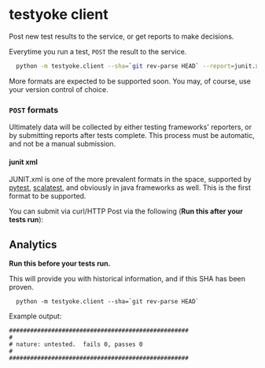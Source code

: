 # testyoke client

Post new test results to the service, or get reports to make decisions.

Everytime you run a test, `POST` the result to the service.

```bash
  python -m testyoke.client --sha=`git rev-parse HEAD` --report=junit.xml
```

More formats are expected to be supported soon.  You may, of course, use your version control of choice.

### `POST` formats

Ultimately data will be collected by either testing frameworks' reporters, or by submitting reports after
tests complete.  This process must be automatic, and not be a manual submission.

#### junit xml

JUNIT.xml is one of the more prevalent formats in the space, supported by [pytest](https://docs.pytest.org/en/latest/), [scalatest](), 
and obviously in java frameworks as well.  This is the first format to be supported.

You can submit via curl/HTTP Post via the following (**Run this after your tests run**):

## Analytics

**Run this before your tests run.**

This will provide you with historical information, and if this SHA has been proven.

```
  python -m testyoke.client --sha=`git rev-parse HEAD`
```

Example output:

```
###################################################
#
# nature: untested.  fails 0, passes 0
#
###################################################
```

